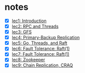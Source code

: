 # notes

- [x] [lec1: Introduction](./lec1.md)
- [x] [lec2: RPC and Threads](./lec2.md)
- [x] [lec3: GFS](./lec3.md)
- [x] [lec4: Primary-Backup Replication](./lec4.md)
- [x] [lec5: Go, Threads, and Raft](./lec5.md)
- [x] [lec6: Fault Tolerance: Raft(1)](./lec6.md)
- [x] [lec7: Fault Tolerance: Raft(1)](./lec7.md)
- [x] [lec8: Zookeeper](./lec8.md)
- [x] [lec9: Chain Replication, CRAQ](./lec9.md)
